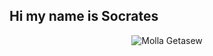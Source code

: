 ## Hi my name is Socrates 
<p align="center"> <img src="https://github-readme-stats.vercel.app/api?username=0xSocrates&show_icons=true&theme=gotham" alt="Molla Getasew" />

<!--
**molla202/molla202** is a ✨ _special_ ✨ repository because its `README.md` (this file) appears on your GitHub profile.

Here are some ideas to get you started:

- 🔭 I’m currently working on ...
- 🌱 I’m currently learning ...
- 👯 I’m looking to collaborate on ...
- 🤔 I’m looking for help with ...
- 💬 Ask me about ...
- 📫 How to reach me: ...
- 😄 Pronouns: ...
- ⚡ Fun fact: ...
-->
